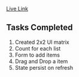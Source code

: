 [Live Link](https://eisenhower-matrix-eight.vercel.app/)

## Tasks Completed
1. Created 2x2 UI matrix
2. Count for each list
3. Form to add items
4. Drag and Drop a item
5. State persist on refresh


